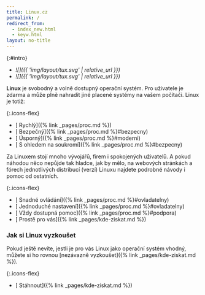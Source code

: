 ```yaml
---
title: Linux.cz
permalink: /
redirect_from:
  - index_new.html
  - keyw.html
layout: no-title
---
```

{:#intro}
- <i class="fas fa-desktop">![]({{ 'img/layout/tux.svg' | relative_url }})</i> <i class="fas fa-server"></i>
- <i class="fas fa-laptop">![]({{ 'img/layout/tux.svg' | relative_url }})</i>

**Linux** je svobodný a volně dostupný operační systém. Pro uživatele je zdarma a může plně nahradit jiné placené systémy na vašem počítači. Linux je totiž:

{:.icons-flex}
- [<i class="fas fa-running"></i> Rychlý]({% link _pages/proc.md %})
- [<i class="fas fa-shield-alt"></i> Bezpečný]({% link _pages/proc.md %}#bezpecny)
- [<i class="fas fa-battery-full"></i> Úsporný]({% link _pages/proc.md %}#moderni)
- [<i class="fas fa-mask"></i> S ohledem na soukromí]({% link _pages/proc.md %}#bezpecny)

Za Linuxem stojí mnoho vývojářů, firem i spokojených uživatelů. A pokud náhodou něco nepůjde tak hladce, jak by mělo, na webových stránkách a fórech jednotlivých distribucí (verzí) Linuxu najdete podrobné návody i pomoc od ostatních.

{:.icons-flex}
- [<i class="fas fa-user-check"></i> Snadné ovládání]({% link _pages/proc.md %}#ovladatelny)
- [<i class="fas fa-wrench"></i> Jednoduché nastavení]({% link _pages/proc.md %}#ovladatelny)
- [<i class="far fa-life-ring"></i> Vždy dostupná pomoc]({% link _pages/proc.md %}#podpora)
- [<i class="fas fa-grin-alt"></i> Prostě pro vás]({% link _pages/kde-ziskat.md %})

### Jak si Linux vyzkoušet
Pokud ještě nevíte, jestli je pro vás Linux jako operační systém vhodný, můžete si ho rovnou [nezávazně vyzkoušet]({% link _pages/kde-ziskat.md %}).

{:.icons-flex}
- [<i class="fas fa-download"></i> Stáhnout]({% link _pages/kde-ziskat.md %})
